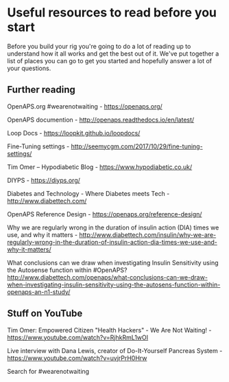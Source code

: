 # Useful resources to read before you start

Before you build your rig you're going to do a lot of reading up to understand how it all works and get the best out of it. We've put together a list of places you can go to get you started and hopefully answer a lot of your questions.

## Further reading

OpenAPS.org #wearenotwaiting - https://openaps.org/

OpenAPS documention - http://openaps.readthedocs.io/en/latest/

Loop Docs -  https://loopkit.github.io/loopdocs/

Fine-Tuning settings - http://seemycgm.com/2017/10/29/fine-tuning-settings/

Tim Omer – Hypodiabetic Blog - https://www.hypodiabetic.co.uk/

DIYPS - https://diyps.org/

Diabetes and Technology - Where Diabetes meets Tech - http://www.diabettech.com/

OpenAPS Reference Design - https://openaps.org/reference-design/

Why we are regularly wrong in the duration of insulin action (DIA) times we use, and why it matters - http://www.diabettech.com/insulin/why-we-are-regularly-wrong-in-the-duration-of-insulin-action-dia-times-we-use-and-why-it-matters/

What conclusions can we draw when investigating Insulin Sensitivity using the Autosense function within #OpenAPS? http://www.diabettech.com/openaps/what-conclusions-can-we-draw-when-investigating-insulin-sensitivity-using-the-autosens-function-within-openaps-an-n1-study/

## Stuff on YouTube

Tim Omer: Empowered Citizen "Health Hackers" - We Are Not Waiting! - https://www.youtube.com/watch?v=RjhkRmL1wOI

Live interview with Dana Lewis, creator of Do-It-Yourself Pancreas System - https://www.youtube.com/watch?v=uvjrPrH0Hrw

Search for #wearenotwaiting
